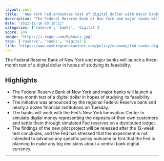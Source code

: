 ```yaml
---
layout: post
title:  "New York Fed announces test of digital dollar with major banks"
description: "The Federal Reserve Bank of New York and major banks will launch a three-month test of a digital dollar in hopes of studying its feasibility."
date: "2022-11-16 09:10:11"
categories: ['reserve', 'banks', 'digital']
score: 204
image: "https://i.imgur.com/Kg3uyzi.jpg"
tags: ['reserve', 'banks', 'digital']
link: "https://www.washingtonexaminer.com/policy/economy/fed-banks-digital-dollar-test"
---
```


The Federal Reserve Bank of New York and major banks will launch a three-month test of a digital dollar in hopes of studying its feasibility.

## Highlights

- The Federal Reserve Bank of New York and major banks will launch a three-month test of a digital dollar in hopes of studying its feasibility.
- The initiative was announced by the regional Federal Reserve bank and nearly a dozen financial institutions on Tuesday.
- The banks will work with the Fed’s New York Innovation Center to simulate digital money representing the deposits of their own customers and settle them through simulated Fed reserves on a distributed ledger.
- The findings of the new pilot project will be released after the 12-week test concludes, and the Fed has stressed that the experiment is not intended to advance any specific policy outcome or hint that the Fed is planning to make any big decisions about a central bank digital currency.

---
